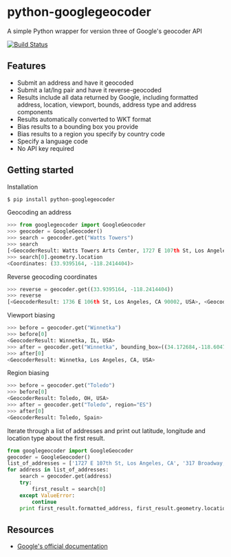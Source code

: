 python-googlegeocoder
=====================

A simple Python wrapper for version three of Google's geocoder API

[![Build Status](https://travis-ci.org/datadesk/python-googlegeocoder.png?branch=master)](https://travis-ci.org/datadesk/python-googlegeocoder)

Features
--------

* Submit an address and have it geocoded
* Submit a lat/lng pair and have it reverse-geocoded
* Results include all data returned by Google, including formatted address, location, viewport, bounds, address type and address components
* Results automatically converted to WKT format
* Bias results to a bounding box you provide
* Bias results to a region you specify by country code
* Specify a language code
* No API key required

Getting started
---------------

Installation

```bash
$ pip install python-googlegeocoder
```

Geocoding an address

```python
>>> from googlegeocoder import GoogleGeocoder
>>> geocoder = GoogleGeocoder()
>>> search = geocoder.get("Watts Towers")
>>> search
[<GeocoderResult: Watts Towers Arts Center, 1727 E 107th St, Los Angeles, CA 90002-3621, USA>]
>>> search[0].geometry.location
<Coordinates: (33.9395164, -118.2414404)>
```

Reverse geocoding coordinates

```python
>>> reverse = geocoder.get((33.9395164, -118.2414404))
>>> reverse
[<GeocoderResult: 1736 E 106th St, Los Angeles, CA 90002, USA>, <GeocoderResult: Watts, Los Angeles, CA, USA>, <GeocoderResult: Los Angeles, CA 90002, USA>, <GeocoderResult: South LA, Los Angeles, CA, USA>, <GeocoderResult: Los Angeles, CA, USA>, <GeocoderResult: Los Angeles, CA, USA>, <GeocoderResult: Los Angeles, California, USA>, <GeocoderResult: California, USA>, <GeocoderResult: United States>]
```

Viewport biasing

```python
>>> before = geocoder.get("Winnetka")
>>> before[0]
<GeocoderResult: Winnetka, IL, USA>
>>> after = geocoder.get("Winnetka", bounding_box=((34.172684,-118.604794), (34.236144,-118.500938)))
>>> after[0]
<GeocoderResult: Winnetka, Los Angeles, CA, USA>
```

Region biasing

```python
>>> before = geocoder.get("Toledo")
>>> before[0]
<GeocoderResult: Toledo, OH, USA>
>>> after = geocoder.get("Toledo", region="ES")
>>> after[0]
<GeocoderResult: Toledo, Spain>
```

Iterate through a list of addresses and print out latitude, longitude and location type about the first result.

```python
from googlegeocoder import GoogleGeocoder
geocoder = GoogleGeocoder()
list_of_addresses = ['1727 E 107th St, Los Angeles, CA', '317 Broadway, Los Angeles, CA']
for address in list_of_addresses:
    search = geocoder.get(address)
    try:
        first_result = search[0]
    except ValueError:
        continue
    print first_result.formatted_address, first_result.geometry.location.lat, first_result.geometry.location.lng, first_result.geometry.location.location_type
```

Resources
---------

* [Google's official documentation](http://code.google.com/apis/maps/documentation/geocoding/)
